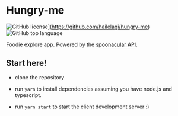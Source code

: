 # Hungry-me

![GitHub license](https://img.shields.io/github/license/hailelagi/hungry-me)](https://github.com/hailelagi/hungry-me)
![GitHub top language](https://img.shields.io/github/languages/top/hailelagi/hungry-me)

Foodie explore app. Powered by the [spoonacular API](https://spoonacular.com/food-api).

## Start here!
- clone the repository

- run `yarn` to install dependencies assuming you have node.js and typescript.

- run `yarn start` to start the client development server :)
